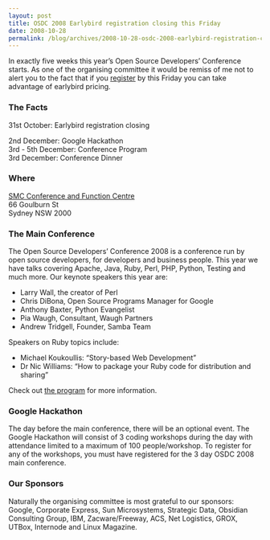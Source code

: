 ```yaml
---
layout: post
title: OSDC 2008 Earlybird registration closing this Friday
date: 2008-10-28
permalink: /blog/archives/2008-10-28-osdc-2008-earlybird-registration-closing-this-friday
---
```


In exactly five weeks this year’s Open Source Developers’ Conference
starts. As one of the organising committee it would be remiss of me not
to alert you to the fact that if you
[register](http://www.osdc.com.au/2008/registration) by this Friday you
can take advantage of earlybird pricing.

### The Facts

31st October: Earlybird registration closing

2nd December: Google Hackathon  
3rd - 5th December: Conference Program  
3rd December: Conference Dinner

### Where

[SMC Conference and Function
Centre](http://www.osdc.com.au/2008/location)  
66 Goulburn St  
Sydney NSW 2000

### The Main Conference

The Open Source Developers’ Conference 2008 is a conference run by open
source developers, for developers and business people. This year we have
talks covering Apache, Java, Ruby, Perl, PHP, Python, Testing and much
more. Our keynote speakers this year are:

-   Larry Wall, the creator of Perl
-   Chris DiBona, Open Source Programs Manager for Google
-   Anthony Baxter, Python Evangelist
-   Pia Waugh, Consultant, Waugh Partners
-   Andrew Tridgell, Founder, Samba Team

Speakers on Ruby topics include:

-   Michael Koukoullis: “Story-based Web Development”
-   Dr Nic Williams: “How to package your Ruby code for distribution and
    sharing”

Check out [the program](http://www.osdc.com.au/2008/papers) for more
information.

### Google Hackathon

The day before the main conference, there will be an optional event. The
Google Hackathon will consist of 3 coding workshops during the day with
attendance limited to a maximum of 100 people/workshop. To register for
any of the workshops, you must have registered for the 3 day OSDC 2008
main conference.

### Our Sponsors

Naturally the organising committee is most grateful to our sponsors:
Google, Corporate Express, Sun Microsystems, Strategic Data, Obsidian
Consulting Group, IBM, Zacware/Freeway, ACS, Net Logistics, GROX, UTBox,
Internode and Linux Magazine.
